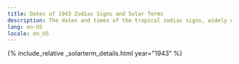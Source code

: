 ```yaml
---
title: Dates of 1943 Zodiac Signs and Solar Terms
description: The dates and times of the tropical zodiac signs, widely used in western astrology, and solar terms of year 1943
lang: en-US
locale: en_US
---
```

{% include_relative _solarterm_details.html year="1943" %}

